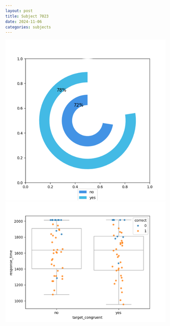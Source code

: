 ```yaml
---
layout: post
title: Subject 7023
date: 2024-11-06
categories: subjects
---
```


![](data/7023/run-27/7023_accuracy_target_congruence.png)
![](data/7023/run-27/7023_rt_congruence.png)
